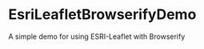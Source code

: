 EsriLeafletBrowserifyDemo
=========================

A simple demo for using ESRI-Leaflet with Browserify
